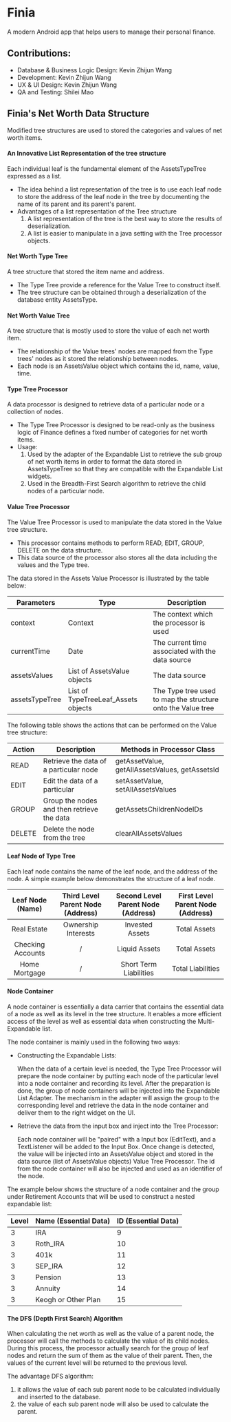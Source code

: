 # Finia

A modern Android app that helps users to manage their personal finance.

## Contributions:
- Database & Business Logic Design: Kevin Zhijun Wang
- Development: Kevin Zhijun Wang
- UX & UI Design: Kevin Zhijun Wang
- QA and Testing: Shilei Mao

## Finia's Net Worth Data Structure

Modified tree structures are used to stored the categories and values of net worth items.

#### An Innovative List Representation of the tree structure

Each individual leaf is the fundamental element of the AssetsTypeTree expressed as a list.
- The idea behind a list representation of the tree is to use each leaf node to store the address of the leaf node in the tree
  by documenting the name of its parent and its parent's parent.
- Advantages of a list representation of the Tree structure
    1. A list representation of the tree is the best way to store the results of deserialization.
    2. A list is easier to manipulate in a java setting with the Tree processor objects.

#### Net Worth Type Tree

A tree structure that stored the item name and address.
- The Type Tree provide a reference for the Value Tree to construct itself.
- The tree structure can be obtained through a deserialization of the database entity AssetsType.

#### Net Worth Value Tree

A tree structure that is mostly used to store the value of each net worth item.
- The relationship of the Value trees' nodes are mapped from the Type trees' nodes as it stored the relationship between nodes.
- Each node is an AssetsValue object which contains the id, name, value, time.

#### Type Tree Processor

A data processor is designed to retrieve data of a particular node or a collection of nodes.
- The Type Tree Processor is designed to be read-only as the business logic of Finance defines a fixed number of categories for net worth items.
- Usage:
     1. Used by the adapter of the Expandable List to retrieve the sub group of net worth items 
        in order to format the data stored in AssetsTypeTree so that they are compatible with the Expandable List widgets.
     2. Used in the Breadth-First Search algorithm to retrieve the child nodes of a particular node.

#### Value Tree Processor

The Value Tree Processor is used to manipulate the data stored in the Value tree structure.
- This processor contains methods to perform READ, EDIT, GROUP, DELETE on the data structure.
- This data source of the processor also stores all the data including the values and the Type tree.

The data stored in the Assets Value Processor is illustrated by the table below:

Parameters	| Type	| Description	| 
------------- | -------- | ------------- |
context	| Context | The context which the processor is used
currentTime	| Date	| The current time associated with the data source
assetsValues | List of AssetsValue objects	| The data source
assetsTypeTree | List of TypeTreeLeaf_Assets objects | The Type tree used to map the structure onto the Value tree

The following table shows the actions that can be performed on the Value tree structure:

Action	| Description	| Methods in Processor Class	| 
------------- | ------------------------- | ------------- |
READ	| Retrieve the data of a particular node | getAssetValue, getAllAssetsValues, getAssetsId
EDIT	| Edit the data of a particular	| setAssetValue, setAllAssetsValues 
GROUP	| Group the nodes and then retrieve the data | getAssetsChildrenNodeIDs	
DELETE	| Delete the node from the tree	| clearAllAssetsValues

#### Leaf Node of Type Tree

Each leaf node contains the name of the leaf node, and the address of the node.
A simple example below demonstrates the structure of a leaf node.

 Leaf Node (Name)  | Third Level Parent Node (Address) | Second Level Parent Node (Address) | First Level Parent Node (Address)
:-----------: | :-----------: | :-----------: | :-----------: |
 Real Estate | Ownership Interests | Invested Assets | Total Assets 
 Checking Accounts | / | Liquid Assets | Total Assets 
 Home Mortgage | / | Short Term Liabilities | Total Liabilities

#### Node Container

A node container is essentially a data carrier that contains the essential data of a node as well as its level in the tree structure.
It enables a more efficient access of the level as well as essential data when constructing the Multi-Expandable list.

The node container is mainly used in the following two ways:
- Constructing the Expandable Lists:

     When the data of a certain level is needed, the Type Tree Processor will prepare the node container by
     putting each node of the particular level into a node container and recording its level. After the preparation is done, the group of node containers will be injected into 
     the Expandable List Adapter. The mechanism in the adapter will assign the group to the corresponding level and retrieve the data in the node container and deliver them 
     to the right widget on the UI.
- Retrieve the data from the input box and inject into the Tree Processor:

     Each node container will be "paired" with a Input box (EditText), and a TextListener will be added to the Input Box. Once change is detected, 
     the value will be injected into an AssetsValue object and stored in the data source (list of AssetsValue objects) Value Tree Processor. 
     The id from the node container will also be injected and used as an identifier of the node.

The example below shows the structure of a node container and the group under Retirement Accounts that will be used to construct a nested expandable list:

Level | Name (Essential Data) | ID (Essential Data) | 
--- | ---- | ----
3	| IRA | 9
3	| Roth_IRA | 10
3	| 401k | 11
3	| SEP_IRA | 12
3	| Pension | 13
3	| Annuity | 14
3	| Keogh or Other Plan | 15

#### The DFS (Depth First Search) Algorithm

When calculating the net worth as well as the value of a parent node, the processor will call the methods to calculate the value of its child nodes.
During this process, the processor actually search for the group of leaf nodes and return the sum of them as the value of their parent. 
Then, the values of the current level will be returned to the previous level. 

The advantage DFS algorithm:
  1. it allows the value of each sub parent node to be calculated individually and inserted to the database.
  2. the value of each sub parent node will also be used to calculate the parent.





